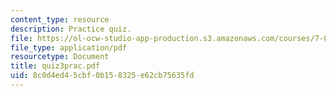 ```yaml
---
content_type: resource
description: Practice quiz.
file: https://ol-ocw-studio-app-production.s3.amazonaws.com/courses/7-012-introduction-to-biology-fall-2004/8c0d4ed45cbf0b158325e62cb75635fd_quiz3prac.pdf
file_type: application/pdf
resourcetype: Document
title: quiz3prac.pdf
uid: 8c0d4ed4-5cbf-0b15-8325-e62cb75635fd
---
```

